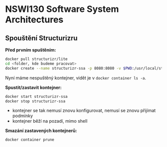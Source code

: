 # NSWI130 Software System Architectures

## Spouštění Structurizru

**Před prvním spuštěním:**

```sh
docker pull structurizr/lite
cd <folder, kde budeme pracovat>
docker create --name structurizr-ssa -p 8080:8080 -v $PWD:/usr/local/structurizr structurizr/lite
```

Nyní máme nespuštěný kontejner, vidět je v `docker container ls -a`.

**Spustit/zastavit kontejner:**

```sh
docker start structurizr-ssa
docker stop structurizr-ssa
```

- kontejner se tak nemusí znovu konfigurovat, nemusí se znovu přijímat podmínky
- kontejner běží na pozadí, mimo shell

**Smazání zastavených kontejnerů:**

```sh
docker container prune
```
